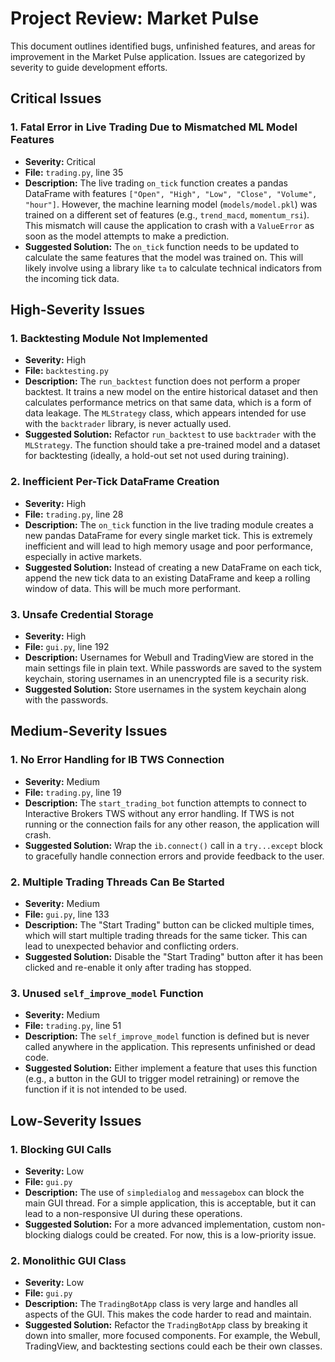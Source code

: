 # Project Review: Market Pulse

This document outlines identified bugs, unfinished features, and areas for improvement in the Market Pulse application. Issues are categorized by severity to guide development efforts.

## Critical Issues

### 1. **Fatal Error in Live Trading Due to Mismatched ML Model Features**
- **Severity:** Critical
- **File:** `trading.py`, line 35
- **Description:** The live trading `on_tick` function creates a pandas DataFrame with features `["Open", "High", "Low", "Close", "Volume", "hour"]`. However, the machine learning model (`models/model.pkl`) was trained on a different set of features (e.g., `trend_macd`, `momentum_rsi`). This mismatch will cause the application to crash with a `ValueError` as soon as the model attempts to make a prediction.
- **Suggested Solution:** The `on_tick` function needs to be updated to calculate the same features that the model was trained on. This will likely involve using a library like `ta` to calculate technical indicators from the incoming tick data.

## High-Severity Issues

### 1. **Backtesting Module Not Implemented**
- **Severity:** High
- **File:** `backtesting.py`
- **Description:** The `run_backtest` function does not perform a proper backtest. It trains a new model on the entire historical dataset and then calculates performance metrics on that same data, which is a form of data leakage. The `MLStrategy` class, which appears intended for use with the `backtrader` library, is never actually used.
- **Suggested Solution:** Refactor `run_backtest` to use `backtrader` with the `MLStrategy`. The function should take a pre-trained model and a dataset for backtesting (ideally, a hold-out set not used during training).

### 2. **Inefficient Per-Tick DataFrame Creation**
- **Severity:** High
- **File:** `trading.py`, line 28
- **Description:** The `on_tick` function in the live trading module creates a new pandas DataFrame for every single market tick. This is extremely inefficient and will lead to high memory usage and poor performance, especially in active markets.
- **Suggested Solution:** Instead of creating a new DataFrame on each tick, append the new tick data to an existing DataFrame and keep a rolling window of data. This will be much more performant.

### 3. **Unsafe Credential Storage**
- **Severity:** High
- **File:** `gui.py`, line 192
- **Description:** Usernames for Webull and TradingView are stored in the main settings file in plain text. While passwords are saved to the system keychain, storing usernames in an unencrypted file is a security risk.
- **Suggested Solution:** Store usernames in the system keychain along with the passwords.

## Medium-Severity Issues

### 1. **No Error Handling for IB TWS Connection**
- **Severity:** Medium
- **File:** `trading.py`, line 19
- **Description:** The `start_trading_bot` function attempts to connect to Interactive Brokers TWS without any error handling. If TWS is not running or the connection fails for any other reason, the application will crash.
- **Suggested Solution:** Wrap the `ib.connect()` call in a `try...except` block to gracefully handle connection errors and provide feedback to the user.

### 2. **Multiple Trading Threads Can Be Started**
- **Severity:** Medium
- **File:** `gui.py`, line 133
- **Description:** The "Start Trading" button can be clicked multiple times, which will start multiple trading threads for the same ticker. This can lead to unexpected behavior and conflicting orders.
- **Suggested Solution:** Disable the "Start Trading" button after it has been clicked and re-enable it only after trading has stopped.

### 3. **Unused `self_improve_model` Function**
- **Severity:** Medium
- **File:** `trading.py`, line 51
- **Description:** The `self_improve_model` function is defined but is never called anywhere in the application. This represents unfinished or dead code.
- **Suggested Solution:** Either implement a feature that uses this function (e.g., a button in the GUI to trigger model retraining) or remove the function if it is not intended to be used.

## Low-Severity Issues

### 1. **Blocking GUI Calls**
- **Severity:** Low
- **File:** `gui.py`
- **Description:** The use of `simpledialog` and `messagebox` can block the main GUI thread. For a simple application, this is acceptable, but it can lead to a non-responsive UI during these operations.
- **Suggested Solution:** For a more advanced implementation, custom non-blocking dialogs could be created. For now, this is a low-priority issue.

### 2. **Monolithic GUI Class**
- **Severity:** Low
- **File:** `gui.py`
- **Description:** The `TradingBotApp` class is very large and handles all aspects of the GUI. This makes the code harder to read and maintain.
- **Suggested Solution:** Refactor the `TradingBotApp` class by breaking it down into smaller, more focused components. For example, the Webull, TradingView, and backtesting sections could each be their own classes.
